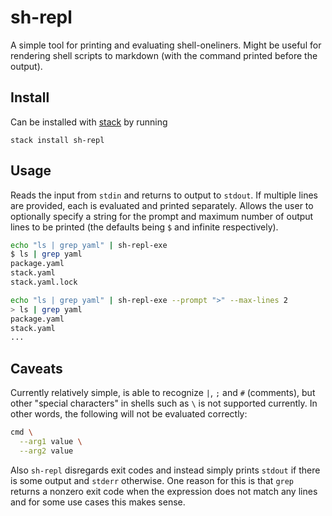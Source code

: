# sh-repl
A simple tool for printing and evaluating shell-oneliners. Might be useful for rendering shell scripts to markdown (with the command printed before the output).


## Install
Can be installed with [stack] by running

    stack install sh-repl

## Usage
Reads the input from `stdin` and returns to output to `stdout`. If multiple lines are provided, each is evaluated and printed separately. Allows the user to optionally specify a string for the prompt and maximum number of output lines to be printed (the defaults being `$` and infinite respectively).

```bash
echo "ls | grep yaml" | sh-repl-exe
$ ls | grep yaml
package.yaml
stack.yaml
stack.yaml.lock

echo "ls | grep yaml" | sh-repl-exe --prompt ">" --max-lines 2
> ls | grep yaml
package.yaml
stack.yaml
...
```


## Caveats
Currently relatively simple, is able to recognize `|`, `;` and `#` (comments), but other "special characters" in shells such as `\` is not supported currently. In other words, the following will not be evaluated correctly:

```bash
cmd \
  --arg1 value \
  --arg2 value
```

Also `sh-repl` disregards exit codes and instead simply prints `stdout` if there is some output and `stderr` otherwise. One reason for this is that `grep` returns a nonzero exit code when the expression does not match any lines and for some use cases this makes sense.


[stack]: https://github.com/commercialhaskell/stack

